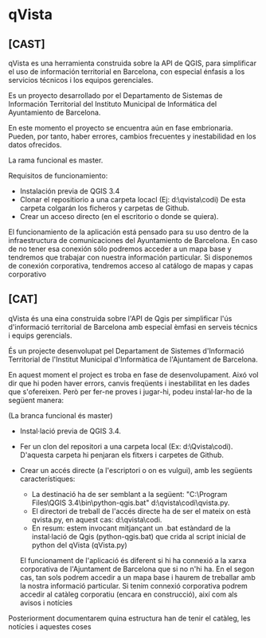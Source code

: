 # qVista

## [CAST]

qVista es una herramienta construida sobre la API de QGIS, para simplificar el uso de información territorial en Barcelona, con especial énfasis a los servicios técnicos i los equipos gerenciales.

Es un proyecto desarrollado por el Departamento de Sistemas de Información Territorial del Instituto Municipal de Informática del Ayuntamiento de Barcelona.

En este momento el proyecto se encuentra aún en fase embrionaria. Pueden, por tanto, haber errores, cambios frecuentes y inestabilidad en los datos ofrecidos. 

La rama funcional es master.

Requisitos de funcionamiento:

- Instalación previa de QGIS 3.4
- Clonar el repositiorio a una carpeta locacl (Ej: d:\qvista\codi) De esta carpeta colgarán los ficheros y carpetas de Github.
- Crear un acceso directo (en el escritorio o donde se quiera). 

El funcionamiento de la aplicación está pensado para su uso dentro de la infraestructura de comunicaciones del Ayuntamiento de Barcelona. En caso de no tener esa conexión sólo podremos acceder a un mapa base y tendremos que trabajar con nuestra información particular. Si disponemos de conexión corporativa, tendremos acceso al catálogo de mapas y capas corporativo 

## [CAT]

qVista és una eina construida sobre l'API de Qgis per simplificar l'ús d'informació territorial de Barcelona amb especial èmfasi en serveis técnics i equips gerencials.

És un projecte desenvolupat pel Departament de Sistemes d'Informació Territorial de l'Institut Municipal d'Informàtica de l'Ajuntament de Barcelona.

En aquest moment el project es troba en fase de desenvolupament. Aixó vol dir que hi poden haver errors, canvis freqüents i inestabilitat en les dades que s'ofereixen. Però per fer-ne proves i jugar-hi, podeu instal·lar-ho de la següent manera:

(La branca funcional és master)

- Instal·lació previa de QGIS 3.4.
- Fer un clon del repositori a una carpeta local (Ex: d:\Qvista\codi). D'aquesta carpeta hi penjaran els fitxers i carpetes de Github.
- Crear un accés directe (a l'escriptori o on es vulgui), amb les següents característiques:
  - La destinació ha de ser semblant a la següent: "C:\Program Files\QGIS 3.4\bin\python-qgis.bat" d:\qvista\codi\qvista.py.
  - El directori de treball de l'accés directe ha de ser el mateix on està qvista.py, en aquest cas: d:\qvista\codi.
  - En resum: estem invocant mitjançant un .bat estàndard de la instal·lació de Qgis (python-qgis.bat) que crida al script inicial de python del qVista (qVista.py)
  
  El funcionament de l'aplicació és diferent si hi ha connexió a la xarxa corporativa de l'Ajuntament de Barcelona que si no n'hi ha. En el segon cas, tan sols podrem accedir a un mapa base i haurem de treballar amb la nostra informació particular. Si tenim connexió corporativa podrem accedir al catàleg corporatiu (encara en construcció), així com als avisos i notícies

Posteriorment documentarem quina estructura han de tenir el catàleg, les notícies i aquestes coses
  
